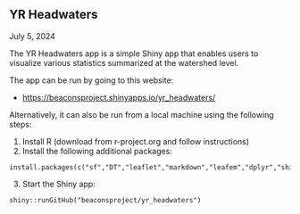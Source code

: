 ## YR Headwaters

July 5, 2024

The YR Headwaters app is a simple Shiny app that enables users to visualize various statistics summarized at the watershed level.

The app can be run by going to this website:

- https://beaconsproject.shinyapps.io/yr_headwaters/

Alternatively, it can also be run from a local machine using the following steps:

  1. Install R (download from r-project.org and follow instructions)
  2. Install the following additional packages:

    install.packages(c("sf","DT","leaflet","markdown","leafem","dplyr","shinydashboard"))

  3. Start the Shiny app:

    shiny::runGitHub("beaconsproject/yr_headwaters")
